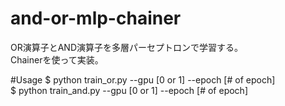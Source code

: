 # and-or-mlp-chainer
OR演算子とAND演算子を多層パーセプトロンで学習する。  
Chainerを使って実装。


#Usage
 $ python train_or.py --gpu [0 or 1] --epoch [# of epoch]  
 $ python train_and.py --gpu [0 or 1] --epoch [# of epoch]
